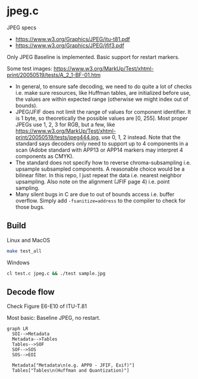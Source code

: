 # jpeg.c

JPEG specs
- https://www.w3.org/Graphics/JPEG/itu-t81.pdf
- https://www.w3.org/Graphics/JPEG/jfif3.pdf

Only JPEG Baseline is implemented. Basic support for restart markers.

Some test images: https://www.w3.org/MarkUp/Test/xhtml-print/20050519/tests/A_2_1-BF-01.htm

- In general, to ensure safe decoding, we need to do quite a lot of checks i.e. make sure resources, like Huffman tables, are initialized before use, the values are within expected range (otherwise we might index out of bounds).
- JPEG/JFIF does not limit the range of values for component identifier. It is 1 byte, so theoretically the possible values are [0, 255]. Most proper JPEGs use 1, 2, 3 for RGB, but a few, like https://www.w3.org/MarkUp/Test/xhtml-print/20050519/tests/jpeg444.jpg, use 0, 1, 2 instead. Note that the standard says decoders only need to support up to 4 components in a scan (Adobe standard with APP13 or APP14 markers may interpret 4 components as CMYK).
- The standard does not specify how to reverse chroma-subsampling i.e. upsample subsampled components. A reasonable choice would be a bilinear filter. In this repo, I just repeat the data i.e. nearest neighbor upsampling. Also note on the alignment (JFIF page 4) i.e. point sampling.
- Many silent bugs in C are due to out of bounds access i.e. buffer overflow. Simply add `-fsanitize=address` to the compiler to check for those bugs.

## Build

Linux and MacOS

```bash
make test_all
```

Windows

```bash
cl test.c jpeg.c && ./test sample.jpg
```

## Decode flow

Check Figure E6-E10 of ITU-T.81

Most basic: Baseline JPEG, no restart.

```mermaid
graph LR
  SOI-->Metadata
  Metadata-->Tables
  Tables-->SOF
  SOF-->SOS
  SOS-->EOI

  Metadata["Metadata\n(e.g. APP0 - JFIF, Exif)"]
  Tables["Tables\n(Huffman and Quantization)"]
```
